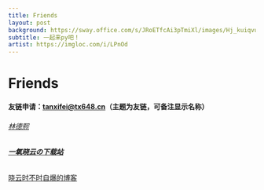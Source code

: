 ```yaml
---
title: Friends
layout: post
background: https://sway.office.com/s/JRoETfcAi3pTmiXl/images/Hj_kuiqvu0uTxK?quality=1280&allowAnimation=true
subtitle: 一起来py吧！
artist: https://imgloc.com/i/LPnOd
---
```


# Friends

#### 友链申请：tanxifei@tx648.cn（主题为友链，可备注显示名称）

###### [林德熙](https://blog.lindexi.com/)

###### **[一氧晓云の下载站](https://d.oxyxc.top/)**

[晓云时不时自爆的博客](https://blog.oxyxc.top/)

